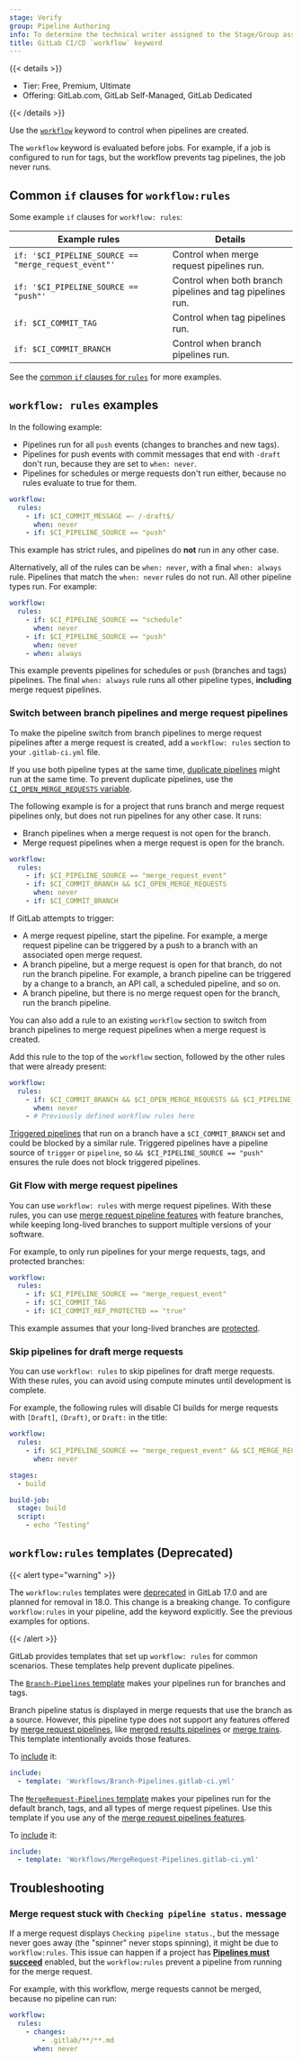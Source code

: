 ```yaml
---
stage: Verify
group: Pipeline Authoring
info: To determine the technical writer assigned to the Stage/Group associated with this page, see https://handbook.gitlab.com/handbook/product/ux/technical-writing/#assignments
title: GitLab CI/CD `workflow` keyword
---
```


{{< details >}}

- Tier: Free, Premium, Ultimate
- Offering: GitLab.com, GitLab Self-Managed, GitLab Dedicated

{{< /details >}}

Use the [`workflow`](_index.md#workflow) keyword to control when pipelines are created.

The `workflow` keyword is evaluated before jobs. For example, if a job is configured to run
for tags, but the workflow prevents tag pipelines, the job never runs.

## Common `if` clauses for `workflow:rules`

Some example `if` clauses for `workflow: rules`:

| Example rules                                        | Details |
|------------------------------------------------------|---------|
| `if: '$CI_PIPELINE_SOURCE == "merge_request_event"'` | Control when merge request pipelines run. |
| `if: '$CI_PIPELINE_SOURCE == "push"'`                | Control when both branch pipelines and tag pipelines run. |
| `if: $CI_COMMIT_TAG`                                 | Control when tag pipelines run. |
| `if: $CI_COMMIT_BRANCH`                              | Control when branch pipelines run. |

See the [common `if` clauses for `rules`](../jobs/job_rules.md#common-if-clauses-with-predefined-variables) for more examples.

## `workflow: rules` examples

In the following example:

- Pipelines run for all `push` events (changes to branches and new tags).
- Pipelines for push events with commit messages that end with `-draft` don't run, because
  they are set to `when: never`.
- Pipelines for schedules or merge requests don't run either, because no rules evaluate to true for them.

```yaml
workflow:
  rules:
    - if: $CI_COMMIT_MESSAGE =~ /-draft$/
      when: never
    - if: $CI_PIPELINE_SOURCE == "push"
```

This example has strict rules, and pipelines do **not** run in any other case.

Alternatively, all of the rules can be `when: never`, with a final
`when: always` rule. Pipelines that match the `when: never` rules do not run.
All other pipeline types run. For example:

```yaml
workflow:
  rules:
    - if: $CI_PIPELINE_SOURCE == "schedule"
      when: never
    - if: $CI_PIPELINE_SOURCE == "push"
      when: never
    - when: always
```

This example prevents pipelines for schedules or `push` (branches and tags) pipelines.
The final `when: always` rule runs all other pipeline types, **including** merge
request pipelines.

### Switch between branch pipelines and merge request pipelines

To make the pipeline switch from branch pipelines to merge request pipelines after
a merge request is created, add a `workflow: rules` section to your `.gitlab-ci.yml` file.

If you use both pipeline types at the same time, [duplicate pipelines](../jobs/job_rules.md#avoid-duplicate-pipelines)
might run at the same time. To prevent duplicate pipelines, use the
[`CI_OPEN_MERGE_REQUESTS` variable](../variables/predefined_variables.md).

The following example is for a project that runs branch and merge request pipelines only,
but does not run pipelines for any other case. It runs:

- Branch pipelines when a merge request is not open for the branch.
- Merge request pipelines when a merge request is open for the branch.

```yaml
workflow:
  rules:
    - if: $CI_PIPELINE_SOURCE == "merge_request_event"
    - if: $CI_COMMIT_BRANCH && $CI_OPEN_MERGE_REQUESTS
      when: never
    - if: $CI_COMMIT_BRANCH
```

If GitLab attempts to trigger:

- A merge request pipeline, start the pipeline. For example, a merge request pipeline
  can be triggered by a push to a branch with an associated open merge request.
- A branch pipeline, but a merge request is open for that branch, do not run the branch pipeline.
  For example, a branch pipeline can be triggered by a change to a branch, an API call,
  a scheduled pipeline, and so on.
- A branch pipeline, but there is no merge request open for the branch, run the branch pipeline.

You can also add a rule to an existing `workflow` section to switch from branch pipelines
to merge request pipelines when a merge request is created.

Add this rule to the top of the `workflow` section, followed by the other rules that
were already present:

```yaml
workflow:
  rules:
    - if: $CI_COMMIT_BRANCH && $CI_OPEN_MERGE_REQUESTS && $CI_PIPELINE_SOURCE == "push"
      when: never
    - # Previously defined workflow rules here
```

[Triggered pipelines](../triggers/_index.md) that run on a branch have a `$CI_COMMIT_BRANCH`
set and could be blocked by a similar rule. Triggered pipelines have a pipeline source
of `trigger` or `pipeline`, so `&& $CI_PIPELINE_SOURCE == "push"` ensures the rule
does not block triggered pipelines.

### Git Flow with merge request pipelines

You can use `workflow: rules` with merge request pipelines. With these rules,
you can use [merge request pipeline features](../pipelines/merge_request_pipelines.md)
with feature branches, while keeping long-lived branches to support multiple versions
of your software.

For example, to only run pipelines for your merge requests, tags, and protected branches:

```yaml
workflow:
  rules:
    - if: $CI_PIPELINE_SOURCE == "merge_request_event"
    - if: $CI_COMMIT_TAG
    - if: $CI_COMMIT_REF_PROTECTED == "true"
```

This example assumes that your long-lived branches are [protected](../../user/project/repository/branches/protected.md).

### Skip pipelines for draft merge requests

You can use `workflow: rules` to skip pipelines for draft merge requests. With these rules, you can avoid using compute minutes until development is complete.

For example, the following rules will disable CI builds for merge requests with `[Draft]`, `(Draft)`, or `Draft:` in the title:

```yaml
workflow:
  rules:
    - if: $CI_PIPELINE_SOURCE == "merge_request_event" && $CI_MERGE_REQUEST_TITLE =~ /^(\[Draft\]|\(Draft\)|Draft:)/
      when: never

stages:
  - build

build-job:
  stage: build
  script:
    - echo "Testing"
```

<!--- start_remove The following content will be removed on remove_date: '2025-05-15' -->

## `workflow:rules` templates (Deprecated)

{{< alert type="warning" >}}

The `workflow:rules` templates were [deprecated](https://gitlab.com/gitlab-org/gitlab/-/issues/456394)
in GitLab 17.0 and are planned for removal in 18.0. This change is a breaking change.
To configure `workflow:rules` in your pipeline, add the keyword explicitly. See the previous examples for options.

{{< /alert >}}

GitLab provides templates that set up `workflow: rules`
for common scenarios. These templates help prevent duplicate pipelines.

The [`Branch-Pipelines` template](https://gitlab.com/gitlab-org/gitlab/-/tree/master/lib/gitlab/ci/templates/Workflows/Branch-Pipelines.gitlab-ci.yml)
makes your pipelines run for branches and tags.

Branch pipeline status is displayed in merge requests that use the branch
as a source. However, this pipeline type does not support any features offered by
[merge request pipelines](../pipelines/merge_request_pipelines.md), like
[merged results pipelines](../pipelines/merged_results_pipelines.md)
or [merge trains](../pipelines/merge_trains.md).
This template intentionally avoids those features.

To [include](_index.md#include) it:

```yaml
include:
  - template: 'Workflows/Branch-Pipelines.gitlab-ci.yml'
```

The [`MergeRequest-Pipelines` template](https://gitlab.com/gitlab-org/gitlab/-/tree/master/lib/gitlab/ci/templates/Workflows/MergeRequest-Pipelines.gitlab-ci.yml)
makes your pipelines run for the default branch, tags, and
all types of merge request pipelines. Use this template if you use any of the
[merge request pipelines features](../pipelines/merge_request_pipelines.md).

To [include](_index.md#include) it:

```yaml
include:
  - template: 'Workflows/MergeRequest-Pipelines.gitlab-ci.yml'
```

<!--- end_remove -->

## Troubleshooting

### Merge request stuck with `Checking pipeline status.` message

If a merge request displays `Checking pipeline status.`, but the message never goes
away (the "spinner" never stops spinning), it might be due to `workflow:rules`.
This issue can happen if a project has [**Pipelines must succeed**](../../user/project/merge_requests/auto_merge.md#require-a-successful-pipeline-for-merge)
enabled, but the `workflow:rules` prevent a pipeline from running for the merge request.

For example, with this workflow, merge requests cannot be merged, because no
pipeline can run:

```yaml
workflow:
  rules:
    - changes:
        - .gitlab/**/**.md
      when: never
```
